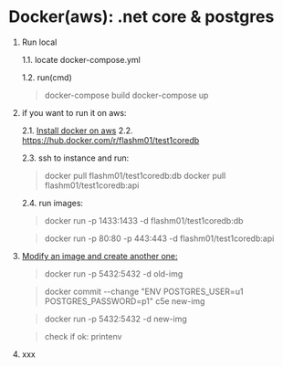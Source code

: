 # Docker(aws): .net core & postgres

1. Run local

    1.1. locate docker-compose.yml

    1.2. run(cmd)
    > docker-compose build
    > docker-compose up

2. if you want to run it on aws:

    2.1. [Install docker on aws](https://github.com/bogdan8z/dockercoredb/tree/master/docs/install-aws)
    2.2. <https://hub.docker.com/r/flashm01/test1coredb>

    2.3. ssh to instance and run:
    > docker pull flashm01/test1coredb:db
    > docker pull flashm01/test1coredb:api

    2.4. run images:
    >docker run -p 1433:1433 -d flashm01/test1coredb:db

    >docker run -p 80:80 -p 443:443 -d flashm01/test1coredb:api

3. [Modify an image and create another one:](#modify-image)

    >docker run -p 5432:5432 -d old-img

    >docker commit --change "ENV POSTGRES_USER=u1 POSTGRES_PASSWORD=p1" c5e new-img

    >docker run -p 5432:5432 -d new-img

    >check if ok: printenv

4. xxx